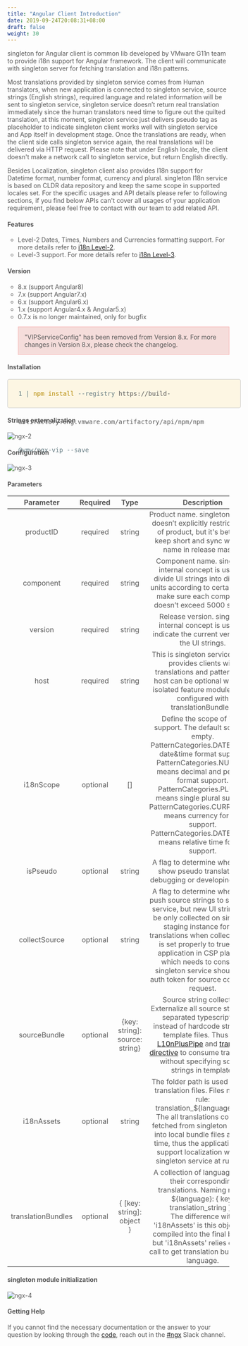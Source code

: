 ```yaml
---
title: "Angular Client Introduction"
date: 2019-09-24T20:08:31+08:00
draft: false
weight: 30
---
```


singleton for Angular client is common lib developed by VMware G11n team to provide i18n support for Angular framework. The client will communicate with singleton server for fetching translation and i18n patterns.

Most translations provided by singleton service comes from Human translators, when new application is connected to singleton service, source strings (English strings), required language and related information will be sent to singleton service, singleton service doesn’t return real translation immediately since the human translators need time to figure out the quilted translation, at this moment, singleton service just delivers pseudo tag as placeholder to indicate singleton client works well with singleton service and App itself in development stage. Once the translations are ready, when the client side calls singleton service again, the real translations will be delivered via HTTP request. Please note that under English locale, the client doesn't make a network call to singleton service, but return English directly.

Besides Localization, singleton client also provides I18n support for Datetime format, number format, currency and plural. singleton I18n service is based on CLDR data repository and keep the same scope in supported locales set. For the specific usages and API details please refer to following sections, if you find below APIs can't cover all usages of your application requirement, please feel free to contact with our team to add related API.



#### **Features**

- Level-2 Dates, Times, Numbers and Currencies formatting support. For more details refer to  [i18n Level-2](https://confluence.eng.vmware.com/display/GQ/I18n+Level-2).
- Level-3 support. For more details refer to [i18n Level-3](https://confluence.eng.vmware.com/display/GQ/I18n+Level-3).


#### **Version**

- 8.x (support Angular8)
- 7.x (support Angular7.x)
- 6.x (support Angular6.x)
- 1.x (support Angular4.x & Angular5.x)
- 0.7.x is no longer maintained, only for bugfix

>"VIPServiceConfig" has been removed from Version 8.x. For more changes in Version 8.x, please check the changelog.


#### **Installation**

<p class="install"> <span class="function">1 | </span><span class="token">npm install</span> <span class="function">--registry</span> https://build-artifactory.eng.vmware.com/artifactory/api/npm/npm <span class="function">@vmw/ngx-vip --save</span><p>

<!-- ![ngx-1](https://github.com/zmengjiao/singleton/raw/website/content/en/images/ngx-1.png) -->

#### **Strings externalization**

![ngx-2](https://github.com/zmengjiao/singleton/raw/website/content/en/images/ngx-2.png)

#### **Configuration**

![ngx-3](https://github.com/zmengjiao/singleton/raw/website/content/en/images/ngx-3.png)


#### **Parameters**

|     Parameter      | Required |              Type              |                         Description                          |
| :----------------: | :------: | :----------------------------: | :----------------------------------------------------------: |
|     productID      | required |             string             | Product name. singleton service doesn’t explicitly restrict name of product, but it's better to keep short and sync with the name in release master. |
|     component      | required |             string             | Component name. singleton internal concept is used to divide UI strings into different units according to certain rules, make sure each component doesn’t exceed 5000 strings. |
|      version       | required |             string             | Release version. singleton internal concept is used to indicate the current version of the UI strings. |
|        host        | required |             string             | This is singleton service which provides clients with translations and pattern.  The host can be optional when an isolated feature module which configured with translationBundles. |
|     i18nScope      | optional |               []               | Define the scope of i18n support. The default scope is empty.<br/>PatternCategories.DATE means date&time format support.<br/>PatternCategories.NUMBER means decimal and percent format support.<br/>PatternCategories.PLURAL means single plural support.<br/>PatternCategories.CURRENCIES means currency format support.<br/>PatternCategories.DATEFIELDS means relative time format support. |
|      isPseudo      | optional |             string             | A flag to determine whether to show pseudo translation in debugging or developing stage. |
|   collectSource    | optional |             string             | A flag to determine whether to push source strings to singleton service, but new UI strings will be only collected on singleton staging instance for the translations when collectSource is set properly to true. The application in CSP platform which needs to consume singleton service should add auth token for source collection request. |
|    sourceBundle    | optional | {key: string]: source: string} | Source string collection.<br/>Externalize all source strings to separated typescript file instead of hardcode strings in template files. Thus use [L10nPlusPipe](./translate-pipe) and [translate directive](./translate-directive) to consume translation without specifying source strings in template. |
|     i18nAssets     | optional |             string             | The folder path is used to save translation files. Files naming rule: translation_${language}.json<br/>The all translations could be fetched from singleton service into local bundle files at build time, thus the application can support localization without singleton service at runtime. |
| translationBundles | optional |   { [key: string]: object }    | A collection of languages and their corresponding translations. Naming rule: { ${language}: { key: translation_string } }<br/>The difference with 'i18nAssets' is this object will compiled into the final bundle, but 'i18nAssets' relies on Http call to get translation bundle per language. |
#### **singleton module initialization**

![ngx-4](https://github.com/zmengjiao/singleton/raw/website/content/en/images/ngx-4.png)

#### **Getting Help**

If you cannot find the necessary documentation or the answer to your question by looking through the [code](https://gitlab.eng.vmware.com/core-build/vmw-ngx-components/tree/master), reach out in the [#ngx](slack://channel?id=CNCHU5R4N&team=T024JFTN4) Slack channel.






<style>
    html {
        font-family: Metropolis;
        color: #575757;
    }
    section strong {
        font-weight: 400;
    }
    ul li {
        list-style: circle;
    }
    blockquote {
        background: #f5dddb;
        border: 1px solid #f8b5b4;
        /* height: 3.5rem;
        line-height: 0rem; */
        color: #575757;
    }
    article section.page table th {
        font-weight:500;
        text-transform: inherit;
    }
    table thead tr th:first-child {
        width:13rem;
    }
    table thead tr th:nth-child(2) {
        width:10rem;
    }
    table thead tr th:nth-child(3) {
        width:10rem;
    }
    .install {
        font-family: Consolas,Monaco,'Andale Mono','Ubuntu Mono',monospace;
        border: 1px solid #ccc;
        background-color: #FDF6E3;
        width:100%;
        height:4rem;
        line-height:4rem;
        padding-left:1.5rem;
        border-radius: 4px;
    }
    .token {
        color: #b58900;
    }
    .function {
        color: #657C83;
    }
    article section.page h1:first-of-type {
        text-transform: inherit;
        font-family: inherit;
    }
</style>